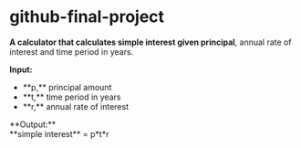 # github-final-project

**A calculator that calculates simple interest given principal**, annual rate of interest and time period in years.

**Input:**<br>
<ul>
  <li>**p,** principal amount</li>
  <li>**t,** time period in years</li>
  <li>**r,** annual rate of interest</li>
</ul>
**Output:**<br>
   **simple interest** = p*t*r
